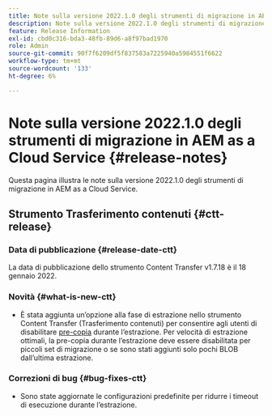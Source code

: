 ```yaml
---
title: Note sulla versione 2022.1.0 degli strumenti di migrazione in AEM as a Cloud Service
description: Note sulla versione 2022.1.0 degli strumenti di migrazione in AEM as a Cloud Service
feature: Release Information
exl-id: cbd0c316-bda3-48fb-89d6-a8f97bad1970
role: Admin
source-git-commit: 90f7f6209df5f837583a7225940a5984551f6622
workflow-type: tm+mt
source-wordcount: '133'
ht-degree: 6%

---
```


# Note sulla versione 2022.1.0 degli strumenti di migrazione in AEM as a Cloud Service {#release-notes}

Questa pagina illustra le note sulla versione 2022.1.0 degli strumenti di migrazione in AEM as a Cloud Service.

## Strumento Trasferimento contenuti {#ctt-release}

### Data di pubblicazione {#release-date-ctt}

La data di pubblicazione dello strumento Content Transfer v1.7.18 è il 18 gennaio 2022.

### Novità {#what-is-new-ctt}

* È stata aggiunta un’opzione alla fase di estrazione nello strumento Content Transfer (Trasferimento contenuti) per consentire agli utenti di disabilitare [pre-copia](https://experienceleague.adobe.com/docs/experience-manager-cloud-service/moving/cloud-migration/content-transfer-tool/handling-large-content-repositories.html) durante l’estrazione. Per velocità di estrazione ottimali, la pre-copia durante l’estrazione deve essere disabilitata per piccoli set di migrazione o se sono stati aggiunti solo pochi BLOB dall’ultima estrazione.

### Correzioni di bug {#bug-fixes-ctt}

* Sono state aggiornate le configurazioni predefinite per ridurre i timeout di esecuzione durante l’estrazione.
